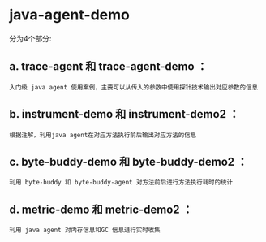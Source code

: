 # java-agent-demo  
分为4个部分:
  ##  a. trace-agent 和 trace-agent-demo ：
    入门级 java agent 使用案例，主要可以从传入的参数中使用探针技术输出对应参数的信息
  ##  b. instrument-demo 和 instrument-demo2 ：
    根据注解，利用java agent在对应方法执行前后输出对应方法的信息
  ##  c. byte-buddy-demo 和 byte-buddy-demo2 ： 
    利用 byte-buddy 和 byte-buddy-agent 对方法前后进行方法执行耗时的统计
  ##  d. metric-demo 和 metric-demo2 ： 
    利用 java agent 对内存信息和GC 信息进行实时收集


